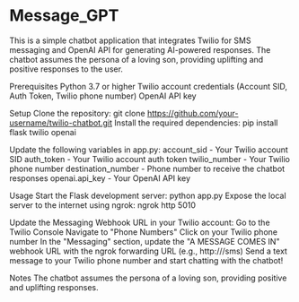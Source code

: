 # Message_GPT
This is a simple chatbot application that integrates Twilio for SMS messaging and OpenAI API for generating AI-powered responses. The chatbot assumes the persona of a loving son, providing uplifting and positive responses to the user.

Prerequisites
Python 3.7 or higher
Twilio account credentials (Account SID, Auth Token, Twilio phone number)
OpenAI API key

Setup
Clone the repository: git clone https://github.com/your-username/twilio-chatbot.git
Install the required dependencies: pip install flask twilio openai

Update the following variables in app.py:
account_sid - Your Twilio account SID
auth_token - Your Twilio account auth token
twilio_number - Your Twilio phone number
destination_number - Phone number to receive the chatbot responses
openai.api_key - Your OpenAI API key

Usage
Start the Flask development server: python app.py
Expose the local server to the internet using ngrok: ngrok http 5010

Update the Messaging Webhook URL in your Twilio account:
Go to the Twilio Console
Navigate to "Phone Numbers"
Click on your Twilio phone number
In the "Messaging" section, update the "A MESSAGE COMES IN" webhook URL with the ngrok forwarding URL (e.g., http://<ngrok-url>/sms)
Send a text message to your Twilio phone number and start chatting with the chatbot!

Notes
The chatbot assumes the persona of a loving son, providing positive and uplifting responses.


